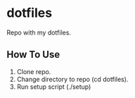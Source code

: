 # dotfiles

Repo with my dotfiles.

## How To Use

1. Clone repo.
2. Change directory to repo (cd dotfiles).
3. Run setup script (./setup)
